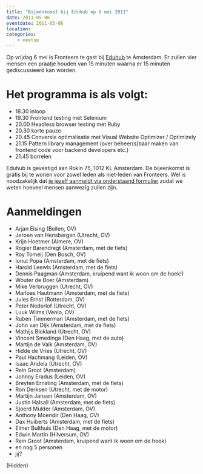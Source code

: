 ```yaml
---
title: "Bijeenkomst bij Eduhub op 6 mei 2011"
date: 2011-05-06
eventdate: 2011-05-06
location: 
categories: 
    - meetup
---
```

Op vrijdag 6 mei is Fronteers te gast bij [Eduhub](http://eduhub.nl) te Amsterdam. Er zullen vier mensen een praatje houden van 15 minuten waarna er 15 minuten gediscussieerd kan worden.

# Het programma is als volgt:

* 18.30 inloop
* 19.30 Frontend testing met Selenium
* 20.00 Headless browser testing met Ruby
* 20.30 korte pauze
* 20.45 Conversie optimalisatie met Visual Website Optimizer / Optimizely
* 21.15 Pattern library management (over beheer(s)baar maken van frontend code voor backend developers etc.)
* 21.45 borrelen

Eduhub is gevestigd aan Rokin 75, 1012 KL Amsterdam. De bijeenkomst is gratis bij te wonen voor zowel leden als niet-leden van Fronteers. Wel is noodzakelijk dat [je jezelf aanmeldt via onderstaand formulier](#formulier-1) zodat we weten hoeveel mensen aanwezig zullen zijn.

# Aanmeldingen

* Arjan Eising (Beilen, OV)
* Jeroen van Hensbergen (Utrecht, OV)
* Krijn Hoetmer (Almere, OV)
* Rogier Barendregt (Amsterdam, met de fiets)
* Roy Tomeij (Den Bosch, OV)
* Ionut Popa (Amsterdam, met de fiets)
* Harold Leewis (Amsterdam, met de fiets)
* Dennis Paagman (Amsterdam, kruipend want ik woon om de hoek!)
* Wouter de Boer (Amsterdam)
* Mike Verbruggen (Utrecht, OV)
* Marloes Hautmann (Amsterdam, met de fiets)
* Jules Ernst (Rotterdam, OV)
* Peter Nederlof (Utrecht, OV)
* Luuk Wilms (Venlo, OV)
* Ruben Timmerman (Amsterdam, met de fiets)
* John van Dijk (Amsterdam, met de fiets)
* Mathijs Blokland (Utrecht, OV)
* Vincent Smedinga (Den Haag, met de auto)
* Martijn de Valk (Amsterdam, OV)
* Hidde de Vries (Utrecht, OV)
* Paul Hachmang (Leiden, OV)
* Isaac Andela (Utrecht, OV)
* Rein Groot (Amsterdam)
* Johnny Eradus (Leiden, OV)
* Breyten Ernsting (Amsterdam, met de fiets)
* Ron Derksen (Utrecht, met de motor)
* Martijn Jansen (Amsterdam, OV)
* Justin Halsall (Amsterdam, met de fiets)
* Sjoerd Mulder (Amsterdam, OV)
* Anthony Moendir (Den Haag, OV)
* Dax Huiberts (Amsterdam, met de fiets)
* Elmer Bulthuis (Den Haag, met de motor)
* Edwin Martin (Hilversum, OV)
* Rein Groot (Amsterdam, kruipend want ik woon om de hoek)
* en nog 5 personen
* jij?

(Hidden)